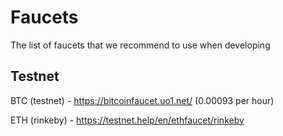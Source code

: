 # Faucets

The list of faucets that we recommend to use when developing


## Testnet

BTC (testnet) - https://bitcoinfaucet.uo1.net/ (0.00093 per hour)

ETH (rinkeby) - https://testnet.help/en/ethfaucet/rinkeby
